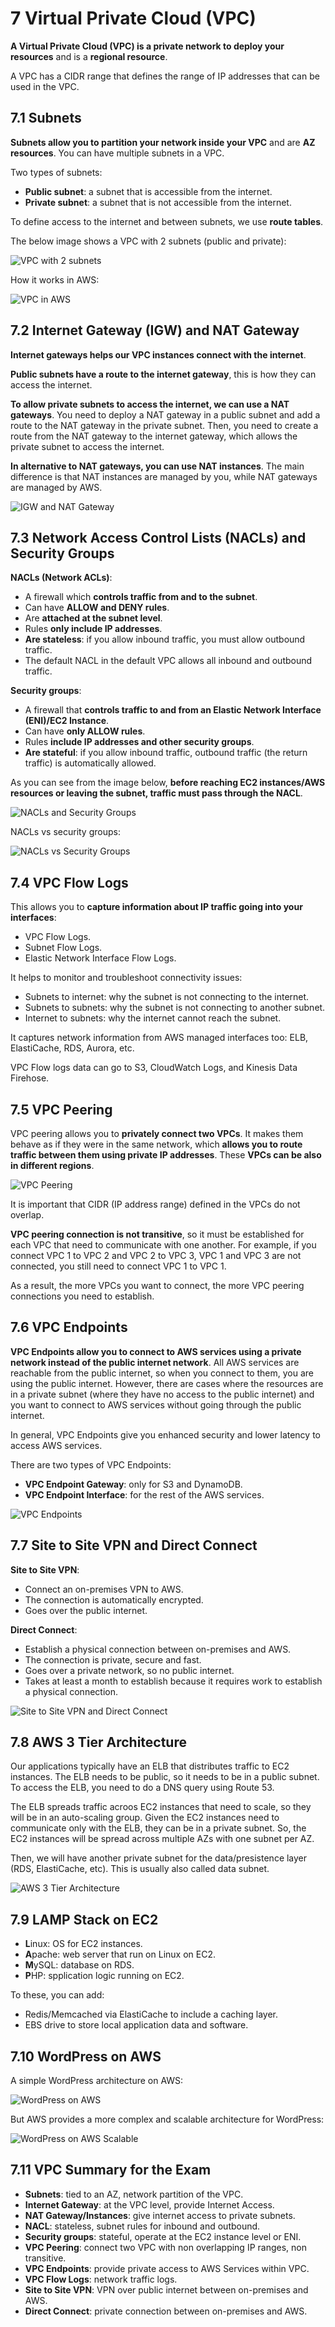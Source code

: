 # 7 Virtual Private Cloud (VPC)

**A Virtual Private Cloud (VPC) is a private network to deploy your resources** and is a **regional resource**.

A VPC has a CIDR range that defines the range of IP addresses that can be used in the VPC.

## 7.1 Subnets

**Subnets allow you to partition your network inside your VPC** and are **AZ resources**. You can have multiple subnets in a VPC.

Two types of subnets:
- **Public subnet**: a subnet that is accessible from the internet.
- **Private subnet**: a subnet that is not accessible from the internet.

To define access to the internet and between subnets, we use **route tables**.

The below image shows a VPC with 2 subnets (public and private):

![VPC with 2 subnets](/assets/aws-certified-developer-associate/vpc_subnets.png "VPC with 2 subnets")

How it works in AWS:

![VPC in AWS](/assets/aws-certified-developer-associate/vpc_aws.png "VPC in AWS")

## 7.2 Internet Gateway (IGW) and NAT Gateway

**Internet gateways helps our VPC instances connect with the internet**.

**Public subnets have a route to the internet gateway**, this is how they can access the internet.

**To allow private subnets to access the internet, we can use a NAT gateways**. You need to deploy a NAT gateway in a public subnet and add a route to the NAT gateway in the private subnet. Then, you need to create a route from the NAT gateway to the internet gateway, which allows the private subnet to access the internet.

**In alternative to NAT gateways, you can use NAT instances**. The main difference is that NAT instances are managed by you, while NAT gateways are managed by AWS.

![IGW and NAT Gateway](/assets/aws-certified-developer-associate/igw_nat_gateway.png "IGW and NAT Gateway")

## 7.3 Network Access Control Lists (NACLs) and Security Groups

**NACLs (Network ACLs)**:
- A firewall which **controls traffic from and to the subnet**.
- Can have **ALLOW and DENY rules**.
- Are **attached at the subnet level**.
- Rules **only include IP addresses**.
- **Are stateless**: if you allow inbound traffic, you must allow outbound traffic.
- The default NACL in the default VPC allows all inbound and outbound traffic.

**Security groups**:
- A firewall that **controls traffic to and from an Elastic Network Interface (ENI)/EC2 Instance**.
- Can have **only ALLOW rules**.
- Rules **include IP addresses and other security groups**.
- **Are stateful**: if you allow inbound traffic, outbound traffic (the return traffic) is automatically allowed.

As you can see from the image below, **before reaching EC2 instances/AWS resources or leaving the subnet, traffic must pass through the NACL**.

![NACLs and Security Groups](/assets/aws-certified-developer-associate/nacls_security_groups.png "NACLs and Security Groups")

NACLs vs security groups:

![NACLs vs Security Groups](/assets/aws-certified-developer-associate/nacls_vs_security_groups.png "NACLs vs Security Groups")

## 7.4 VPC Flow Logs

This allows you to **capture information about IP traffic going into your interfaces**:
- VPC Flow Logs.
- Subnet Flow Logs.
- Elastic Network Interface Flow Logs.

It helps to monitor and troubleshoot connectivity issues:
- Subnets to internet: why the subnet is not connecting to the internet.
- Subnets to subnets: why the subnet is not connecting to another subnet.
- Internet to subnets: why the internet cannot reach the subnet.

It captures network information from AWS managed interfaces too: ELB, ElastiCache, RDS, Aurora, etc.

VPC Flow logs data can go to S3, CloudWatch Logs, and Kinesis Data Firehose.

## 7.5 VPC Peering

VPC peering allows you to **privately connect two VPCs**. It makes them behave as if they were in the same network, which **allows you to route traffic between them using private IP addresses**. These **VPCs can be also in different regions**.

![VPC Peering](/assets/aws-certified-developer-associate/vpc_peering.png "VPC Peering")

It is important that CIDR (IP address range) defined in the VPCs do not overlap.

**VPC peering connection is not transitive**, so it must be established for each VPC that need to communicate with one another. For example, if you connect VPC 1 to VPC 2 and VPC 2 to VPC 3, VPC 1 and VPC 3 are not connected, you still need to connect VPC 1 to VPC 1.

As a result, the more VPCs you want to connect, the more VPC peering connections you need to establish.

## 7.6 VPC Endpoints

**VPC Endpoints allow you to connect to AWS services using a private network instead of the public internet network**. All AWS services are reachable from the public internet, so when you connect to them, you are using the public internet. However, there are cases where the resources are in a private subnet (where they have no access to the public internet) and you want to connect to AWS services without going through the public internet.

In general, VPC Endpoints give you enhanced security and lower latency to access AWS services.

There are two types of VPC Endpoints:
- **VPC Endpoint Gateway**: only for S3 and DynamoDB.
- **VPC Endpoint Interface**: for the rest of the AWS services.

![VPC Endpoints](/assets/aws-certified-developer-associate/vpc_endpoints.png "VPC Endpoints")

## 7.7 Site to Site VPN and Direct Connect

**Site to Site VPN**:
- Connect an on-premises VPN to AWS.
- The connection is automatically encrypted.
- Goes over the public internet.

**Direct Connect**:
- Establish a physical connection between on-premises and AWS.
- The connection is private, secure and fast.
- Goes over a private network, so no public internet.
- Takes at least a month to establish because it requires work to establish a physical connection.

![Site to Site VPN and Direct Connect](/assets/aws-certified-developer-associate/site_to_site_vpn_direct_connect.png "Site to Site VPN and Direct Connect")

## 7.8 AWS 3 Tier Architecture

Our applications typically have an ELB that distributes traffic to EC2 instances. The ELB needs to be public, so it needs to be in a public subnet. To access the ELB, you need to do a DNS query using Route 53.

The ELB spreads traffic acroos EC2 instances that need to scale, so they will be in an auto-scaling group. Given the EC2 instances need to communicate only with the ELB, they can be in a private subnet. So, the EC2 instances will be spread across multiple AZs with one subnet per AZ.

Then, we will have another private subnet for the data/presistence layer (RDS, ElastiCache, etc). This is usually also called data subnet.

![AWS 3 Tier Architecture](/assets/aws-certified-developer-associate/aws_3_tier_architecture.png "AWS 3 Tier Architecture")

## 7.9 LAMP Stack on EC2

- **L**inux: OS for EC2 instances.
- **A**pache: web server that run on Linux on EC2.
- **M**ySQL: database on RDS.
- **P**HP: spplication logic running on EC2.

To these, you can add:
- Redis/Memcached via ElastiCache to include a caching layer.
- EBS drive to store local application data and software.

## 7.10 WordPress on AWS

A simple WordPress architecture on AWS:

![WordPress on AWS](/assets/aws-certified-developer-associate/wordpress_on_aws.png "WordPress on AWS")

But AWS provides a more complex and scalable architecture for WordPress:

![WordPress on AWS Scalable](/assets/aws-certified-developer-associate/wordpress_on_aws_scalable.png "WordPress on AWS Scalable")

## 7.11 VPC Summary for the Exam

- **Subnets**: tied to an AZ, network partition of the VPC.
- **Internet Gateway**: at the VPC level, provide Internet Access.
- **NAT Gateway/Instances**: give internet access to private subnets.
- **NACL**: stateless, subnet rules for inbound and outbound.
- **Security groups**: stateful, operate at the EC2 instance level or ENI.
- **VPC Peering**: connect two VPC with non overlapping IP ranges, non transitive.
- **VPC Endpoints**: provide private access to AWS Services within VPC.
- **VPC Flow Logs**: network traffic logs.
- **Site to Site VPN**: VPN over public internet between on-premises and AWS.
- **Direct Connect**: private connection between on-premises and AWS.